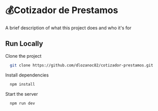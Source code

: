 # 💰Cotizador de Prestamos

A brief description of what this project does and who it's for


## Run Locally

Clone the project

```bash
  git clone https://github.com/dlozanoc82/cotizador-prestamos.git
```

Install dependencies

```bash
  npm install
```

Start the server

```bash
  npm run dev
```

